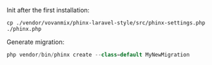 Init after the first installation:
```shell
cp ./vendor/vovanmix/phinx-laravel-style/src/phinx-settings.php ./phinx.php
```
Generate migration:
```php
php vendor/bin/phinx create --class=default MyNewMigration
```
